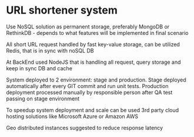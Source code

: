 # URL shortener system
 
 Use NoSQL solution as permanent storage, preferably MongoDB or RethinkDB - depends to what features will be implemented in final scenario
  
 All short URL request handled by fast key-value storage, can be utilized Redis, that is in sync with noSQL DB
 
 At BackEnd used NodeJS that is handling all request, query storage and keep in sync DB and cache
 
 System deployed to 2 environment: stage and production. Stage deployed automatically after every GIT commit and run unit tests. Production deployment processed manually by responsible person after QA test passing on stage environment
 
 To speedup system deployment and scale can be used 3rd party cloud hosting solutions like Microsoft Azure or Amazon AWS
 
 Geo distributed instances suggested to reduce response latency
  
  
